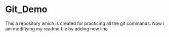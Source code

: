 # Git_Demo
This a repository which is created for practicing all the git commands.
Now i am modifiying my readme file by adding new line

